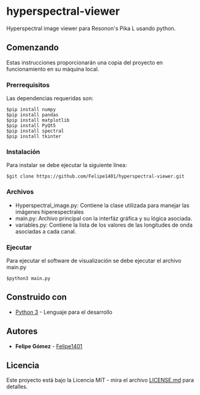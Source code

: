 # hyperspectral-viewer
Hyperspectral image viewer para Resonon's Pika L usando python.

## Comenzando

Estas instrucciones proporcionarán una copia del proyecto en funcionamiento en su máquina local.

### Prerrequisitos

Las dependencias requeridas son:

```
$pip install numpy
$pip install pandas
$pip install matplotlib
$pip install PyQt5
$pip install spectral
$pip install tkinter
```

### Instalación

Para instalar se debe ejecutar la siguiente línea:

```
$git clone https://github.com/Felipe1401/hyperspectral-viewer.git
```

### Archivos

* Hyperspectral_image.py: Contiene la clase utilizada para manejar las imágenes hiperespectrales
* main.py: Archivo principal con la interfáz gráfica y su lógica asociada.
* variables.py: Contiene la lista de los valores de las longitudes de onda asociadas a cada canal.

### Ejecutar

Para ejecutar el software de visualización se debe ejecutar el archivo main.py

```
$python3 main.py
```

## Construido con

* [Python 3](https://www.python.org) - Lenguaje para el desarrollo

## Autores

* **Felipe Gómez** - [Felipe1401](https://github.com/Felipe1401/)

## Licencia

Este proyecto está bajo la Licencia MIT - mira el archivo [LICENSE.md](LICENSE.md) para detalles.

